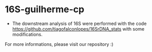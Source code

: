 # 16S-guilherme-cp

* The downstream analysis of 16S were performed with the code <https://github.com/tiagofalconlopes/16SrDNA_stats> with some modifications.

For more informations, please visit our repository :)
